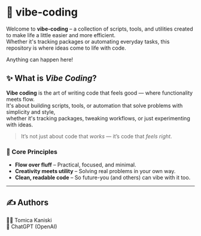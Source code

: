 # 🚚 vibe-coding

Welcome to **vibe-coding** – a collection of scripts, tools, and utilities created to make life a little easier and more efficient.  
Whether it's tracking packages or automating everyday tasks, this repository is where ideas come to life with code.  
  
Anything can happen here!

## ✨ What is *Vibe Coding*?

**Vibe coding** is the art of writing code that feels good — where functionality meets flow.  
It's about building scripts, tools, or automation that solve problems with simplicity and style,  
whether it's tracking packages, tweaking workflows, or just experimenting with ideas.

> It’s not just about code that *works* — it’s code that *feels right*.

### 🧠 Core Principles
- **Flow over fluff** – Practical, focused, and minimal.
- **Creativity meets utility** – Solving real problems in your own way.
- **Clean, readable code** – So future-you (and others) can vibe with it too.

---

## ✍️ Authors
🧑‍💻 Tomica Kaniski  
🤖 ChatGPT (OpenAI)
